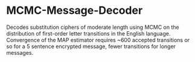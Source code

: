 # MCMC-Message-Decoder
Decodes substitution ciphers of moderate length using MCMC on the distribution of first-order letter transitions in the English language. Convergence of the MAP estimator requires ~600 accepted transitions or so for a 5 sentence encrypted message, fewer transitions for longer messages.
